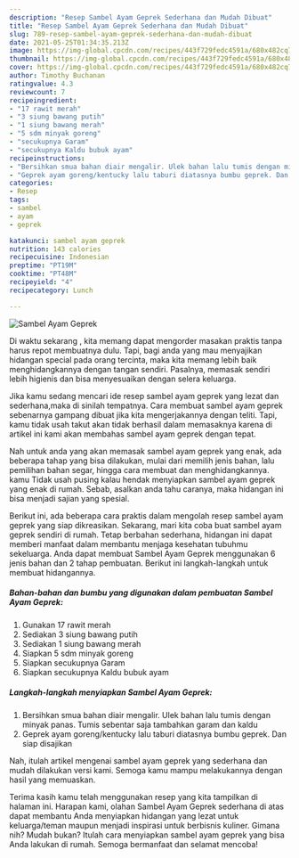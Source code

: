 ```yaml
---
description: "Resep Sambel Ayam Geprek Sederhana dan Mudah Dibuat"
title: "Resep Sambel Ayam Geprek Sederhana dan Mudah Dibuat"
slug: 789-resep-sambel-ayam-geprek-sederhana-dan-mudah-dibuat
date: 2021-05-25T01:34:35.213Z
image: https://img-global.cpcdn.com/recipes/443f729fedc4591a/680x482cq70/sambel-ayam-geprek-foto-resep-utama.jpg
thumbnail: https://img-global.cpcdn.com/recipes/443f729fedc4591a/680x482cq70/sambel-ayam-geprek-foto-resep-utama.jpg
cover: https://img-global.cpcdn.com/recipes/443f729fedc4591a/680x482cq70/sambel-ayam-geprek-foto-resep-utama.jpg
author: Timothy Buchanan
ratingvalue: 4.3
reviewcount: 7
recipeingredient:
- "17 rawit merah"
- "3 siung bawang putih"
- "1 siung bawang merah"
- "5 sdm minyak goreng"
- "secukupnya Garam"
- "secukupnya Kaldu bubuk ayam"
recipeinstructions:
- "Bersihkan smua bahan diair mengalir. Ulek bahan lalu tumis dengan minyak panas. Tumis sebentar saja tambahkan garam dan kaldu"
- "Geprek ayam goreng/kentucky lalu taburi diatasnya bumbu geprek. Dan siap disajikan"
categories:
- Resep
tags:
- sambel
- ayam
- geprek

katakunci: sambel ayam geprek 
nutrition: 143 calories
recipecuisine: Indonesian
preptime: "PT19M"
cooktime: "PT48M"
recipeyield: "4"
recipecategory: Lunch

---
```



![Sambel Ayam Geprek](https://img-global.cpcdn.com/recipes/443f729fedc4591a/680x482cq70/sambel-ayam-geprek-foto-resep-utama.jpg)

Di waktu  sekarang , kita memang dapat mengorder masakan praktis tanpa harus repot membuatnya dulu. Tapi, bagi anda yang mau menyajikan hidangan special pada orang tercinta, maka kita memang lebih baik menghidangkannya dengan tangan sendiri. Pasalnya, memasak sendiri lebih higienis dan bisa menyesuaikan dengan selera keluarga.

Jika kamu sedang mencari ide resep sambel ayam geprek yang lezat dan sederhana,maka di sinilah tempatnya. Cara membuat sambel ayam geprek  sebenarnya gampang dibuat jika kita mengerjakannya dengan teliti. Tapi, kamu tidak usah takut akan tidak berhasil dalam memasaknya 
karena di artikel ini kami akan membahas sambel ayam geprek dengan tepat.  



Nah untuk anda yang akan memasak sambel ayam geprek yang enak, ada beberapa tahap yang bisa dilakukan, mulai dari memilih jenis bahan, lalu pemilihan bahan segar, hingga cara membuat dan menghidangkannya. kamu Tidak usah pusing kalau hendak menyiapkan sambel ayam geprek yang enak di rumah. Sebab, asalkan anda  tahu caranya, maka hidangan ini bisa menjadi sajian yang spesial.

Berikut ini, ada beberapa cara praktis  dalam mengolah resep sambel ayam geprek yang siap dikreasikan. Sekarang, mari kita coba buat sambel ayam geprek sendiri di rumah. Tetap berbahan sederhana, hidangan ini dapat memberi manfaat dalam membantu menjaga kesehatan tubuhmu sekeluarga. Anda dapat membuat Sambel Ayam Geprek menggunakan 6 jenis bahan dan 2 tahap pembuatan. Berikut ini langkah-langkah untuk membuat hidangannya.

<!--inarticleads1-->

##### Bahan-bahan dan bumbu yang digunakan dalam pembuatan Sambel Ayam Geprek:

1. Gunakan 17 rawit merah
1. Sediakan 3 siung bawang putih
1. Sediakan 1 siung bawang merah
1. Siapkan 5 sdm minyak goreng
1. Siapkan secukupnya Garam
1. Siapkan secukupnya Kaldu bubuk ayam




<!--inarticleads2-->

##### Langkah-langkah menyiapkan Sambel Ayam Geprek:

1. Bersihkan smua bahan diair mengalir. Ulek bahan lalu tumis dengan minyak panas. Tumis sebentar saja tambahkan garam dan kaldu
1. Geprek ayam goreng/kentucky lalu taburi diatasnya bumbu geprek. Dan siap disajikan




Nah, itulah artikel mengenai  sambel ayam geprek  yang sederhana dan mudah dilakukan versi kami. Semoga kamu mampu melakukannya dengan hasil yang memuaskan. 

Terima kasih kamu telah menggunakan resep yang kita tampilkan di halaman ini. Harapan kami, olahan  Sambel Ayam Geprek sederhana di atas dapat membantu Anda menyiapkan hidangan yang lezat untuk keluarga/teman maupun menjadi inspirasi untuk berbisnis kuliner. Gimana nih? Mudah bukan? Itulah cara menyiapkan sambel ayam geprek yang bisa Anda lakukan di rumah. Semoga bermanfaat dan selamat mencoba!

